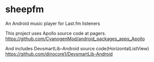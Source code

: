 sheepfm
=======

An Android music player for Last.fm listeners

This project uses Apollo source code at pagers. 
https://github.com/CyanogenMod/android_packages_apps_Apollo

And includes DevsmartLib-Android source code(HorizontalListView)
https://github.com/dinocore1/DevsmartLib-Android

